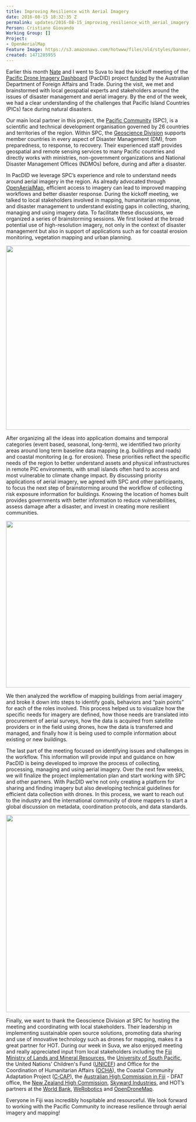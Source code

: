 ```yaml
---
title: Improving Resilience with Aerial Imagery
date: 2016-08-15 18:32:35 Z
permalink: updates/2016-08-15_improving_resilience_with_aerial_imagery
Person: Cristiano Giovando
Working Group: []
Project:
- OpenAerialMap
Feature Image: https://s3.amazonaws.com/hotwww/files/old/styles/banner/public/Fiji-Island.jpg
created: 1471285955
---
```


<p>Earlier this month <a href="https://twitter.com/nas_smith" target="_blank">Nate</a> and I went to Suva to lead the kickoff meeting of the <a href="https://hotosm.org/updates/2016-07-20_hot_launches_new_pacdid_drone_imagery_project" target="_blank">Pacific Drone Imagery Dashboard</a> (PacDID) project <a href="http://pacifichumanitarianchallenge.org/announcing-the-winners-of-the-pacific-humanitarian-challenge/" target="_blank">funded</a> by the Australian Department of Foreign Affairs and Trade. During the visit, we met and brainstormed with local geospatial experts and stakeholders around the issues of disaster management and aerial imagery. By the end of the week, we had a clear understanding of the challenges that Pacific Island Countries (PICs) face during natural disasters.</p><p><!--break--></p><p>Our main local partner in this project, the <a href="http://www.spc.int/" target="_blank">Pacific Community</a> (SPC), is a scientific and technical development organisation governed by 26 countries and territories of the region. Within SPC, the <a href="http://gsd.spc.int/" target="_blank">Geoscience Division</a> supports member countries in every aspect of Disaster Management (DM), from preparedness, to response, to recovery. Their experienced staff provides geospatial and remote sensing services to many Pacific countries and directly works with ministries, non-government organizations and National Disaster Management Offices (NDMOs) before, during and after a disaster.</p><p>In PacDID we leverage SPC’s experience and role to understand needs around aerial imagery in the region. As already advocated through <a href="http://openaerialmap.org/" target="_blank">OpenAerialMap</a>, efficient access to imagery can lead to improved mapping workflows and better disaster response. During the kickoff meeting, we talked to local stakeholders involved in mapping, humanitarian response, and disaster management to understand existing gaps in collecting, sharing, managing and using imagery data. To facilitate these discussions, we organized a series of brainstorming sessions. We first looked at the broad potential use of high-resolution imagery, not only in the context of disaster management but also in support of applications such as for coastal erosion monitoring, vegetation mapping and urban planning.</p><p><img src="https://s3.amazonaws.com/hotwww/files/old/Fiji-Meeting.jpg" alt="" style="width:1024px;height:504px"></p><p>After organizing all the ideas into application domains and temporal categories (event based, seasonal, long-term), we identified two priority areas around long term baseline data mapping (e.g. buildings and roads) and coastal monitoring (e.g. for erosion). These priorities reflect the specific needs of the region to better understand assets and physical infrastructures in remote PIC environments, with small islands often hard to access and most vulnerable to climate change impact. By discussing priority applications of aerial imagery, we agreed with SPC and other participants, to focus the next step of brainstorming around the workflow of collecting risk exposure information for buildings. Knowing the location of homes built provides governments with better information to reduce vulnerabilities, assess damage after a disaster, and invest in creating more resilient communities.</p><p><img src="https://s3.amazonaws.com/hotwww/files/old/Fiji-Board.jpg" alt="" style="width:1024px;height:456px"></p><p>We then analyzed the workflow of mapping buildings from aerial imagery and broke it down into steps to identify goals, behaviors and “pain points” for each of the roles involved. This process helped us to visualize how the specific needs for imagery are defined, how those needs are translated into procurement of aerial surveys, how the data is acquired from satellite providers or in the field using drones, how the data is transferred and managed, and finally how it is being used to compile information about existing or new buildings.</p><p>The last part of the meeting focused on identifying issues and challenges in the workflow. This information will provide input and guidance on how PacDID is being developed to improve the process of collecting, processing, managing and using aerial imagery. Over the next few weeks, we will finalize the project implementation plan and start working with SPC and other partners. With PacDID we’re not only creating a platform for sharing and finding imagery but also developing technical guidelines for efficient data collection with drones. In this process, we want to reach out to the industry and the international community of drone mappers to start a global discussion on metadata, coordination protocols, and data standards.</p><p><img src="https://s3.amazonaws.com/hotwww/files/old/Fiji-Aerial.jpg" alt="" style="width:1024px;height:540px"></p><p>Finally, we want to thank the Geoscience Division at SPC for hosting the meeting and coordinating with local stakeholders. Their leadership in implementing sustainable open source solutions, promoting data sharing and use of innovative technology such as drones for mapping, makes it a great partner for HOT. During our week in Suva, we also enjoyed meeting and really appreciated input from local stakeholders including the <a href="http://www.lands.gov.fj/" target="_blank">Fiji Ministry of Lands and Mineral Resources</a>, the <a href="https://www.usp.ac.fj/" target="_blank">University of South Pacific</a>, the United Nations’ Children's Fund (<a href="http://www.unicef.org/pacificislands/">UNICEF</a>) and Office for the Coordination of Humanitarian Affairs (<a href="http://www.unocha.org/rop" target="_blank">OCHA</a>), the Coastal Community Adaptation Project (<a href="http://pace.usp.ac.fj/usaid/CCAP.aspx" target="_blank">C‑CAP</a>), the <a href="http://fiji.embassy.gov.au/" target="_blank">Australian High Commission in Fiji</a> - DFAT office, the <a href="https://www.mfat.govt.nz/en/countries-and-regions/pacific/fiji/new-zealand-high-commission/" target="_blank">New Zealand High Commission</a>, <a href="http://skywardindustries.com/" target="_blank">Skyward Industries</a>, and HOT’s partners at the <a href="https://www.gfdrr.org/innovation-lab" target="_blank">World Bank</a>, <a href="http://werobotics.org/" target="_blank">WeRobotics</a> and <a href="http://opendronemap.github.io/odm/">OpenDroneMap</a>.</p><p>Everyone in Fiji was incredibly hospitable and resourceful. We look forward to working with the Pacific Community to increase resilience through aerial imagery and mapping!</p>
